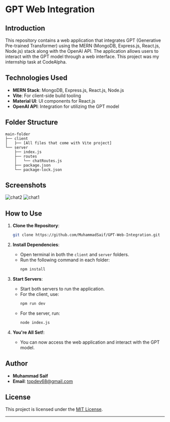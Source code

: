 # GPT Web Integration

## Introduction

This repository contains a web application that integrates GPT (Generative Pre-trained Transformer) using the MERN (MongoDB, Express.js, React.js, Node.js) stack along with the OpenAI API. The application allows users to interact with the GPT model through a web interface. This project was my internship task at CodeAlpha.

## Technologies Used

- **MERN Stack**: MongoDB, Express.js, React.js, Node.js
- **Vite**: For client-side build tooling
- **Material UI**: UI components for React.js
- **OpenAI API**: Integration for utilizing the GPT model

## Folder Structure

```
main-folder
├── client
│   ├── [All files that come with Vite project]
└── server
    ├── index.js
    ├── routes
    │   └── chatRoutes.js
    ├── package.json
    └── package-lock.json
```

## Screenshots

![chat2](https://github.com/saifiimuhammad/GPT-Web-Integration/assets/99310347/aadeabcc-5d6f-4fd4-a556-313f818055f7)
![chat1](https://github.com/saifiimuhammad/GPT-Web-Integration/assets/99310347/1c6319e2-8b7a-47d4-91e8-fd7dbffdfc9e)

## How to Use

1. **Clone the Repository**: 
    ```bash
    git clone https://github.com/MuhammadSaif/GPT-Web-Integration.git
    ```

2. **Install Dependencies**: 
    - Open terminal in both the `client` and `server` folders.
    - Run the following command in each folder:
        ```bash
        npm install
        ```

3. **Start Servers**: 
    - Start both servers to run the application.
    - For the client, use:
        ```bash
        npm run dev
        ```
    - For the server, run:
        ```bash
        node index.js
        ```

4. **You're All Set!**: 
    - You can now access the web application and interact with the GPT model.

## Author

- **Muhammad Saif**
- **Email**: topdev68@gmail.com

## License

This project is licensed under the [MIT License](LICENSE).

---
